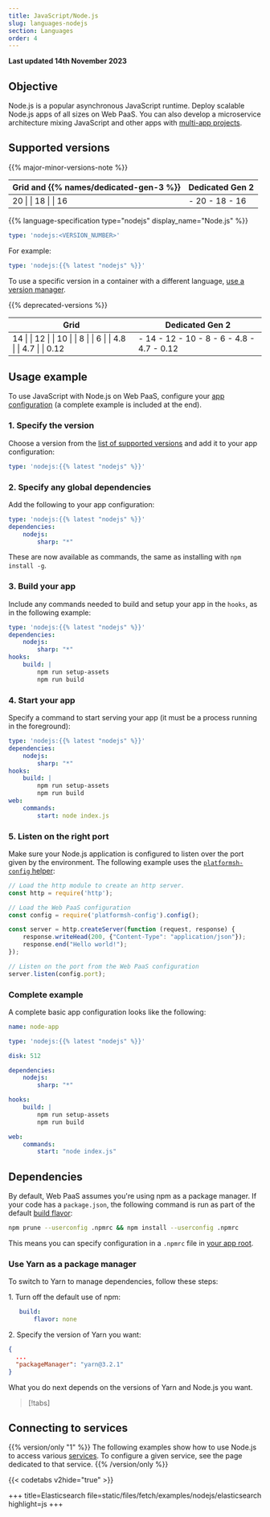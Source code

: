 ```yaml
---
title: JavaScript/Node.js
slug: languages-nodejs
section: Languages
order: 4
---
```


**Last updated 14th November 2023**



## Objective  

Node.js is a popular asynchronous JavaScript runtime.
Deploy scalable Node.js apps of all sizes on Web PaaS.
You can also develop a microservice architecture mixing JavaScript and other apps with [multi-app projects](../../create-apps/create-apps-multi-app).

## Supported versions

{{% major-minor-versions-note %}}


<!-- API Version 1 -->

<table>
    <thead>
        <tr>
            <th>Grid and {{% names/dedicated-gen-3 %}}</th>
            <th>Dedicated Gen 2</th>
        </tr>
    </thead>
    <tbody>
        <tr>
            <td>20 |  
|  18 |  
|  16</td>
            <td>- 20  
- 18  
- 16</thd>
        </tr>
    </tbody>
</table>



{{% language-specification type="nodejs" display_name="Node.js" %}}



```yaml {configFile="app"}
type: 'nodejs:<VERSION_NUMBER>'
```

For example:

```yaml {configFile="app"}
type: 'nodejs:{{% latest "nodejs" %}}'
```



To use a specific version in a container with a different language, [use a version manager](../../node-version).

{{% deprecated-versions %}}


<!-- API Version 1 -->

<table>
    <thead>
        <tr>
            <th>Grid</th>
            <th>Dedicated Gen 2</th>
        </tr>
    </thead>
    <tbody>
        <tr>
            <td>14 |  
|  12 |  
|  10 |  
|  8 |  
|  6 |  
|  4.8 |  
|  4.7 |  
|  0.12</td>
            <td>- 14  
- 12  
- 10  
- 8  
- 6  
- 4.8  
- 4.7  
- 0.12</thd>
        </tr>
    </tbody>
</table>



## Usage example

To use JavaScript with Node.js on Web PaaS, configure your [app configuration](../../create-apps)
(a complete example is included at the end).

### 1. Specify the version

Choose a version from the [list of supported versions](#supported-versions)
and add it to your app configuration:



```yaml {configFile="app"}
type: 'nodejs:{{% latest "nodejs" %}}'
```



### 2. Specify any global dependencies

Add the following to your app configuration:




```yaml {configFile="app"}
type: 'nodejs:{{% latest "nodejs" %}}'
dependencies:
    nodejs:
        sharp: "*"
```



These are now available as commands, the same as installing with `npm install -g`.

### 3. Build your app

Include any commands needed to build and setup your app in the `hooks`, as in the following example:



```yaml {configFile="app"}
type: 'nodejs:{{% latest "nodejs" %}}'
dependencies:
    nodejs:
        sharp: "*"
hooks:
    build: |
        npm run setup-assets
        npm run build
```



### 4. Start your app

Specify a command to start serving your app (it must be a process running in the foreground):



```yaml {configFile="app"}
type: 'nodejs:{{% latest "nodejs" %}}'
dependencies:
    nodejs:
        sharp: "*"
hooks:
    build: |
        npm run setup-assets
        npm run build
web:
    commands:
        start: node index.js
```



### 5. Listen on the right port


Make sure your Node.js application is configured to listen over the port given by the environment.
The following example uses the [`platformsh-config` helper](#configuration-reader):

```js
// Load the http module to create an http server.
const http = require('http');

// Load the Web PaaS configuration
const config = require('platformsh-config').config();

const server = http.createServer(function (request, response) {
    response.writeHead(200, {"Content-Type": "application/json"});
    response.end("Hello world!");
});

// Listen on the port from the Web PaaS configuration
server.listen(config.port);
```


### Complete example

A complete basic app configuration looks like the following:



```yaml {configFile="app"}
name: node-app

type: 'nodejs:{{% latest "nodejs" %}}'

disk: 512

dependencies:
    nodejs:
        sharp: "*"

hooks:
    build: |
        npm run setup-assets
        npm run build

web:
    commands:
        start: "node index.js"
```



## Dependencies

By default, Web PaaS assumes you're using npm as a package manager.
If your code has a `package.json`, the following command is run as part of the default [build flavor](../../create-apps/app-reference.md#build):

```bash
npm prune --userconfig .npmrc && npm install --userconfig .npmrc
```

This means you can specify configuration in a `.npmrc` file in [your app root](../../create-apps/app-reference.md#root-directory).

### Use Yarn as a package manager

To switch to Yarn to manage dependencies, follow these steps:

1\. Turn off the default use of npm:




```yaml {configFile="app"}
   build:
       flavor: none
```



2\. Specify the version of Yarn you want:


```json {location="package.json"}
{
  ...
  "packageManager": "yarn@3.2.1"
}
```

What you do next depends on the versions of Yarn and Node.js you want.

> [!tabs]      

## Connecting to services

{{% version/only "1" %}}
The following examples show how to use Node.js to access various [services](../../add-services).
To configure a given service, see the page dedicated to that service.
{{% /version/only %}}

{{< codetabs v2hide="true" >}}

+++
title=Elasticsearch
file=static/files/fetch/examples/nodejs/elasticsearch
highlight=js
+++


